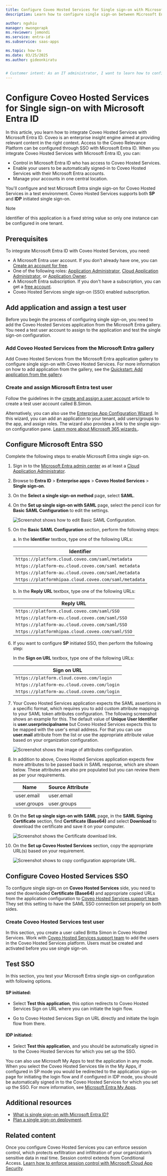 ```yaml
---
title: Configure Coveo Hosted Services for Single sign-on with Microsoft Entra ID
description: Learn how to configure single sign-on between Microsoft Entra ID and Coveo Hosted Services.

author: nguhiu
manager: mwongerapk
ms.reviewer: jomondi
ms.service: entra-id
ms.subservice: saas-apps

ms.topic: how-to
ms.date: 03/25/2025
ms.author: gideonkiratu


# Customer intent: As an IT administrator, I want to learn how to configure single sign-on between Microsoft Entra ID and Coveo Hosted Services so that I can control who has access to Coveo Hosted Services, enable automatic sign-in with Microsoft Entra accounts, and manage my accounts in one central location.
---
```


# Configure Coveo Hosted Services for Single sign-on with Microsoft Entra ID

In this article, you learn how to integrate Coveo Hosted Services with Microsoft Entra ID. Coveo is an enterprise insight engine aimed at providing relevant content in the right context. Access to the Coveo Relevance Platform can be configured through SSO with Microsoft Entra ID. When you integrate Coveo Hosted Services with Microsoft Entra ID, you can:

* Control in Microsoft Entra ID who has access to Coveo Hosted Services.
* Enable your users to be automatically signed-in to Coveo Hosted Services with their Microsoft Entra accounts.
* Manage your accounts in one central location.

You'll configure and test Microsoft Entra single sign-on for Coveo Hosted Services in a test environment. Coveo Hosted Services supports both **SP** and **IDP** initiated single sign-on.

> [!NOTE]
> Identifier of this application is a fixed string value so only one instance can be configured in one tenant.

## Prerequisites

To integrate Microsoft Entra ID with Coveo Hosted Services, you need:

* A Microsoft Entra user account. If you don't already have one, you can [Create an account for free](https://azure.microsoft.com/pricing/purchase-options/azure-account?cid=msft_learn).
* One of the following roles: [Application Administrator](/entra/identity/role-based-access-control/permissions-reference#application-administrator), [Cloud Application Administrator](/entra/identity/role-based-access-control/permissions-reference#cloud-application-administrator), or [Application Owner](/entra/fundamentals/users-default-permissions#owned-enterprise-applications).
* A Microsoft Entra subscription. If you don't have a subscription, you can get a [free account](https://azure.microsoft.com/pricing/purchase-options/azure-account?cid=msft_learn).
* Coveo Hosted Services single sign-on (SSO) enabled subscription.

## Add application and assign a test user

Before you begin the process of configuring single sign-on, you need to add the Coveo Hosted Services application from the Microsoft Entra gallery. You need a test user account to assign to the application and test the single sign-on configuration.

<a name='add-coveo-hosted-services-from-the-azure-ad-gallery'></a>

### Add Coveo Hosted Services from the Microsoft Entra gallery

Add Coveo Hosted Services from the Microsoft Entra application gallery to configure single sign-on with Coveo Hosted Services. For more information on how to add application from the gallery, see the [Quickstart: Add application from the gallery](~/identity/enterprise-apps/add-application-portal.md).

<a name='create-and-assign-azure-ad-test-user'></a>

### Create and assign Microsoft Entra test user

Follow the guidelines in the [create and assign a user account](~/identity/enterprise-apps/add-application-portal-assign-users.md) article to create a test user account called B.Simon.

Alternatively, you can also use the [Enterprise App Configuration Wizard](https://portal.office.com/AdminPortal/home?Q=Docs#/azureadappintegration). In this wizard, you can add an application to your tenant, add users/groups to the app, and assign roles. The wizard also provides a link to the single sign-on configuration pane. [Learn more about Microsoft 365 wizards.](/microsoft-365/admin/misc/azure-ad-setup-guides). 

<a name='configure-azure-ad-sso'></a>

## Configure Microsoft Entra SSO

Complete the following steps to enable Microsoft Entra single sign-on.

1. Sign in to the [Microsoft Entra admin center](https://entra.microsoft.com) as at least a [Cloud Application Administrator](~/identity/role-based-access-control/permissions-reference.md#cloud-application-administrator).
1. Browse to **Entra ID** > **Enterprise apps** > **Coveo Hosted Services** > **Single sign-on**.
1. On the **Select a single sign-on method** page, select **SAML**.
1. On the **Set up single sign-on with SAML** page, select the pencil icon for **Basic SAML Configuration** to edit the settings.

   ![Screenshot shows how to edit Basic SAML Configuration.](common/edit-urls.png "Basic Configuration")

1. On the **Basic SAML Configuration** section, perform the following steps:

    a. In the **Identifier** textbox, type one of the following URLs:

    | **Identifier** |
    |--------------|
    | `https://platform.cloud.coveo.com/saml/metadata` |
    | `https://platform-eu.cloud.coveo.com/saml metadata` |
    | `https://platform-au.cloud.coveo.com/saml/metadata` |
    | `https://platformhipaa.cloud.coveo.com/saml/metadata` |

    b. In the **Reply URL** textbox, type one of the following URLs:

    | **Reply URL** |
    |-----------|
    | `https://platform.cloud.coveo.com/saml/SSO` |
    | `https://platform-eu.cloud.coveo.com/saml/SSO` |
    | `https://platform-au.cloud.coveo.com/saml/SSO` |
    | `https://platformhipaa.cloud.coveo.com/saml/SSO` |

1. If you want to configure **SP** initiated SSO, then perform the following step:  

    In the **Sign on URL** textbox, type one of the following URLs:

    | **Sign on URL** |
    |-------------|
    | `https://platform.cloud.coveo.com/login` |
    | `https://platform-eu.cloud.coveo.com/login` |
    | `https://platform-au.cloud.coveo.com/login` |

1. Your Coveo Hosted Services application expects the SAML assertions in a specific format, which requires you to add custom attribute mappings to your SAML token attributes configuration. The following screenshot shows an example for this. The default value of **Unique User Identifier** is **user.userprincipalname** but Coveo Hosted Services expects this to be mapped with the user's email address. For that you can use **user.mail** attribute from the list or use the appropriate attribute value based on your organization configuration.

	![Screenshot shows the image of attributes configuration.](common/default-attributes.png "Image")

1. In addition to above, Coveo Hosted Services application expects few more attributes to be passed back in SAML response, which are shown below. These attributes are also pre populated but you can review them as per your requirements.

	| Name |  Source Attribute|
	| ---------------|  --------- |
    | user.email | user.email |
    | user.groups | user.groups |

1. On the **Set up single sign-on with SAML** page, in the **SAML Signing Certificate** section, find **Certificate (Base64)** and select **Download** to download the certificate and save it on your computer.

    ![Screenshot shows the Certificate download link.](common/certificatebase64.png "Certificate")

1. On the **Set up Coveo Hosted Services** section, copy the appropriate URL(s) based on your requirement.

	![Screenshot shows to copy configuration appropriate URL.](common/copy-configuration-urls.png "Metadata")

## Configure Coveo Hosted Services SSO

To configure single sign-on on **Coveo Hosted Services** side, you need to send the downloaded **Certificate (Base64)** and appropriate copied URLs from the application configuration to [Coveo Hosted Services support team](mailto:support@coveo.com). They set this setting to have the SAML SSO connection set properly on both sides.

### Create Coveo Hosted Services test user

In this section, you create a user called Britta Simon in Coveo Hosted Services. Work with [Coveo Hosted Services support team](mailto:support@coveo.com) to add the users in the Coveo Hosted Services platform. Users must be created and activated before you use single sign-on.

## Test SSO 

In this section, you test your Microsoft Entra single sign-on configuration with following options. 

#### SP initiated:

* Select **Test this application**, this option redirects to Coveo Hosted Services Sign on URL where you can initiate the login flow.  

* Go to Coveo Hosted Services Sign on URL directly and initiate the login flow from there.

#### IDP initiated:

* Select **Test this application**, and you should be automatically signed in to the Coveo Hosted Services for which you set up the SSO. 

You can also use Microsoft My Apps to test the application in any mode. When you select the Coveo Hosted Services tile in the My Apps, if configured in SP mode you would be redirected to the application sign-on page for initiating the login flow and if configured in IDP mode, you should be automatically signed in to the Coveo Hosted Services for which you set up the SSO. For more information, see [Microsoft Entra My Apps](/azure/active-directory/manage-apps/end-user-experiences#azure-ad-my-apps).

## Additional resources

* [What is single sign-on with Microsoft Entra ID?](~/identity/enterprise-apps/what-is-single-sign-on.md)
* [Plan a single sign-on deployment](~/identity/enterprise-apps/plan-sso-deployment.md).

## Related content

Once you configure Coveo Hosted Services you can enforce session control, which protects exfiltration and infiltration of your organization’s sensitive data in real time. Session control extends from Conditional Access. [Learn how to enforce session control with Microsoft Cloud App Security](/cloud-app-security/proxy-deployment-aad).
